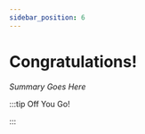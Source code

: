 ```yaml
---
sidebar_position: 6
---
```


# Congratulations!

_Summary Goes Here_

:::tip Off You Go!

<QuestButton text="Happy Questing" link='' />

:::

